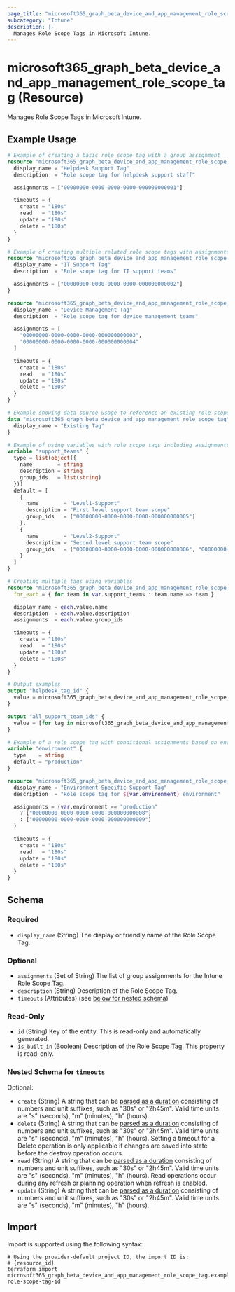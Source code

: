 ```yaml
---
page_title: "microsoft365_graph_beta_device_and_app_management_role_scope_tag Resource - microsoft365"
subcategory: "Intune"
description: |-
  Manages Role Scope Tags in Microsoft Intune.
---
```


# microsoft365_graph_beta_device_and_app_management_role_scope_tag (Resource)

Manages Role Scope Tags in Microsoft Intune.

## Example Usage

```terraform
# Example of creating a basic role scope tag with a group assignment
resource "microsoft365_graph_beta_device_and_app_management_role_scope_tag" "helpdesk" {
  display_name = "Helpdesk Support Tag"
  description  = "Role scope tag for helpdesk support staff"

  assignments = ["00000000-0000-0000-0000-000000000001"]

  timeouts = {
    create = "180s"
    read   = "180s"
    update = "180s"
    delete = "180s"
  }
}

# Example of creating multiple related role scope tags with assignments
resource "microsoft365_graph_beta_device_and_app_management_role_scope_tag" "it_support" {
  display_name = "IT Support Tag"
  description  = "Role scope tag for IT support teams"

  assignments = ["00000000-0000-0000-0000-000000000002"]
}

resource "microsoft365_graph_beta_device_and_app_management_role_scope_tag" "device_management" {
  display_name = "Device Management Tag"
  description  = "Role scope tag for device management teams"

  assignments = [
    "00000000-0000-0000-0000-000000000003",
    "00000000-0000-0000-0000-000000000004"
  ]

  timeouts = {
    create = "180s"
    read   = "180s"
    update = "180s"
    delete = "180s"
  }
}

# Example showing data source usage to reference an existing role scope tag
data "microsoft365_graph_beta_device_and_app_management_role_scope_tag" "existing" {
  display_name = "Existing Tag"
}

# Example of using variables with role scope tags including assignments
variable "support_teams" {
  type = list(object({
    name        = string
    description = string
    group_ids   = list(string)
  }))
  default = [
    {
      name        = "Level1-Support"
      description = "First level support team scope"
      group_ids   = ["00000000-0000-0000-0000-000000000005"]
    },
    {
      name        = "Level2-Support"
      description = "Second level support team scope"
      group_ids   = ["00000000-0000-0000-0000-000000000006", "00000000-0000-0000-0000-000000000007"]
    }
  ]
}

# Creating multiple tags using variables
resource "microsoft365_graph_beta_device_and_app_management_role_scope_tag" "support_teams" {
  for_each = { for team in var.support_teams : team.name => team }

  display_name = each.value.name
  description  = each.value.description
  assignments  = each.value.group_ids

  timeouts = {
    create = "180s"
    read   = "180s"
    update = "180s"
    delete = "180s"
  }
}

# Output examples
output "helpdesk_tag_id" {
  value = microsoft365_graph_beta_device_and_app_management_role_scope_tag.helpdesk.id
}

output "all_support_team_ids" {
  value = [for tag in microsoft365_graph_beta_device_and_app_management_role_scope_tag.support_teams : tag.id]
}

# Example of a role scope tag with conditional assignments based on environment
variable "environment" {
  type    = string
  default = "production"
}

resource "microsoft365_graph_beta_device_and_app_management_role_scope_tag" "environment_specific" {
  display_name = "Environment-Specific Support Tag"
  description  = "Role scope tag for ${var.environment} environment"

  assignments = (var.environment == "production"
    ? ["00000000-0000-0000-0000-000000000008"]
    : ["00000000-0000-0000-0000-000000000009"]
  )

  timeouts = {
    create = "180s"
    read   = "180s"
    update = "180s"
    delete = "180s"
  }
}
```

<!-- schema generated by tfplugindocs -->
## Schema

### Required

- `display_name` (String) The display or friendly name of the Role Scope Tag.

### Optional

- `assignments` (Set of String) The list of group assignments for the Intune Role Scope Tag.
- `description` (String) Description of the Role Scope Tag.
- `timeouts` (Attributes) (see [below for nested schema](#nestedatt--timeouts))

### Read-Only

- `id` (String) Key of the entity. This is read-only and automatically generated.
- `is_built_in` (Boolean) Description of the Role Scope Tag. This property is read-only.

<a id="nestedatt--timeouts"></a>
### Nested Schema for `timeouts`

Optional:

- `create` (String) A string that can be [parsed as a duration](https://pkg.go.dev/time#ParseDuration) consisting of numbers and unit suffixes, such as "30s" or "2h45m". Valid time units are "s" (seconds), "m" (minutes), "h" (hours).
- `delete` (String) A string that can be [parsed as a duration](https://pkg.go.dev/time#ParseDuration) consisting of numbers and unit suffixes, such as "30s" or "2h45m". Valid time units are "s" (seconds), "m" (minutes), "h" (hours). Setting a timeout for a Delete operation is only applicable if changes are saved into state before the destroy operation occurs.
- `read` (String) A string that can be [parsed as a duration](https://pkg.go.dev/time#ParseDuration) consisting of numbers and unit suffixes, such as "30s" or "2h45m". Valid time units are "s" (seconds), "m" (minutes), "h" (hours). Read operations occur during any refresh or planning operation when refresh is enabled.
- `update` (String) A string that can be [parsed as a duration](https://pkg.go.dev/time#ParseDuration) consisting of numbers and unit suffixes, such as "30s" or "2h45m". Valid time units are "s" (seconds), "m" (minutes), "h" (hours).

## Import

Import is supported using the following syntax:

```shell
# Using the provider-default project ID, the import ID is:
# {resource_id}
terraform import microsoft365_graph_beta_device_and_app_management_role_scope_tag.example role-scope-tag-id
```

